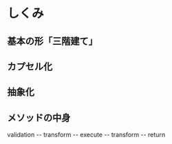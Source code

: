 # しくみ

## 基本の形「三階建て」

## カプセル化

## 抽象化

## メソッドの中身

validation -- transform -- execute -- transform -- return